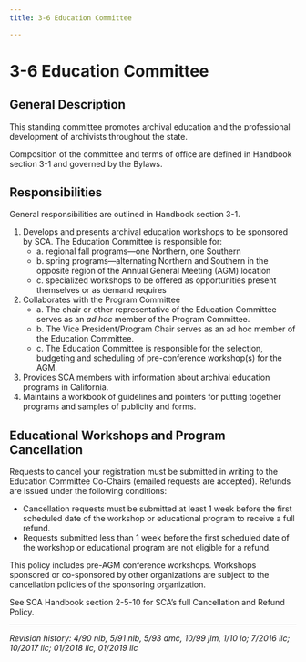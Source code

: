 ```yaml
---
title: 3-6 Education Committee

---
```


# 3-6 Education Committee

## General Description

This standing committee promotes archival education and the professional development of archivists throughout the state.

Composition of the committee and terms of office are defined in Handbook section 3-1 and governed by the Bylaws.

## Responsibilities

General responsibilities are outlined in Handbook section 3-1.

1. Develops and presents archival education workshops to be sponsored by SCA. The Education Committee is responsible for:
   - a. regional fall programs—one Northern, one Southern
   - b. spring programs—alternating Northern and Southern in the opposite region of the Annual General Meeting (AGM) location
   - c. specialized workshops to be offered as opportunities present themselves or as demand requires
2. Collaborates with the Program Committee
   - a. The chair or other representative of the Education Committee serves as an _ad hoc_ member of the Program Committee.
   - b. The Vice President/Program Chair serves as an ad hoc member of the Education Committee.
   - c. The Education Committee is responsible for the selection, budgeting and scheduling of pre-conference workshop(s) for the AGM.
3. Provides SCA members with information about archival education programs in California.
4. Maintains a workbook of guidelines and pointers for putting together programs and samples of publicity and forms.

## Educational Workshops and Program Cancellation

Requests to cancel your registration must be submitted in writing to the Education Committee Co-Chairs (emailed requests are accepted). Refunds are issued under the following conditions:
- Cancellation requests must be submitted at least 1 week before the first scheduled date of the workshop or educational program to receive a full refund.
- Requests submitted less than 1 week before the first scheduled date of the workshop or educational program are not eligible for a refund.

This policy includes pre-AGM conference workshops. Workshops sponsored or co-sponsored by other organizations are subject to the cancellation policies of the sponsoring organization. 

See SCA Handbook section 2-5-10 for SCA’s full Cancellation and Refund Policy.

***

_Revision history: 4/90 nlb, 5/91 nlb, 5/93 dmc, 10/99 jlm, 1/10 lo; 7/2016 llc; 10/2017 llc; 01/2018 llc, 01/2019 llc_
